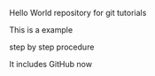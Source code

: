 Hello World repository for git tutorials

This is a example

step by step procedure

It includes GitHub now
